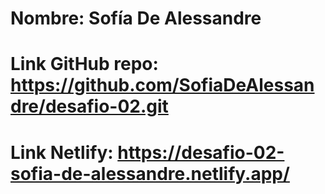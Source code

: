 # Nombre: Sofía De Alessandre
# Link GitHub repo: https://github.com/SofiaDeAlessandre/desafio-02.git
# Link Netlify: https://desafio-02-sofia-de-alessandre.netlify.app/